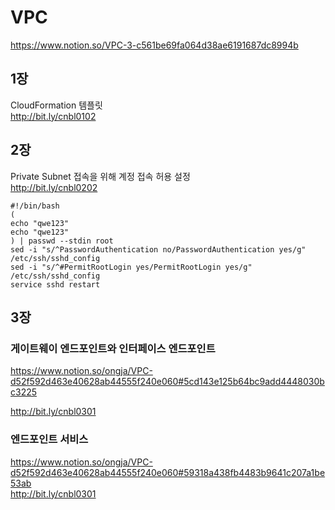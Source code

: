# VPC
https://www.notion.so/VPC-3-c561be69fa064d38ae6191687dc8994b

## 1장

CloudFormation 템플릿   
http://bit.ly/cnbl0102

## 2장

Private Subnet 접속을 위해 계정 접속 허용 설정   
http://bit.ly/cnbl0202
```
#!/bin/bash
(
echo "qwe123"
echo "qwe123"
) | passwd --stdin root
sed -i "s/^PasswordAuthentication no/PasswordAuthentication yes/g" /etc/ssh/sshd_config
sed -i "s/^#PermitRootLogin yes/PermitRootLogin yes/g" /etc/ssh/sshd_config
service sshd restart
```

## 3장   
### 게이트웨이 엔드포인트와 인터페이스 엔드포인트   
https://www.notion.so/ongja/VPC-d52f592d463e40628ab44555f240e060#5cd143e125b64bc9add4448030bc3225

http://bit.ly/cnbl0301   

### 엔드포인트 서비스
https://www.notion.so/ongja/VPC-d52f592d463e40628ab44555f240e060#59318a438fb4483b9641c207a1be53ab   
http://bit.ly/cnbl0301 


